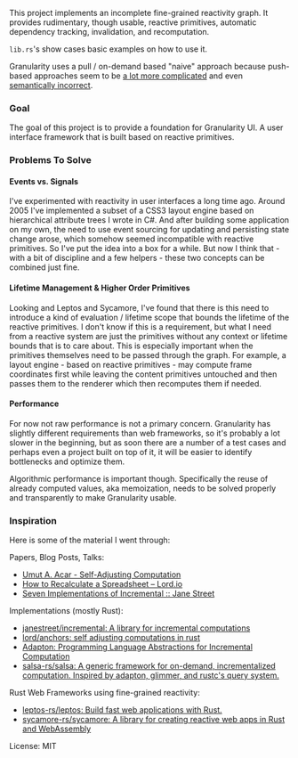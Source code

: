 This project implements an incomplete fine-grained reactivity graph. It provides rudimentary, though usable, reactive primitives, automatic dependency tracking, invalidation, and recomputation. 

`lib.rs`'s show cases basic examples on how to use it.

Granularity uses a pull / on-demand based "naive" approach because push-based approaches seem to be [a lot more complicated](https://www.janestreet.com/tech-talks/seven-implementations-of-incremental/) and even [semantically incorrect](https://github.com/salsa-rs/salsa/issues/41#issuecomment-589412839).

### Goal

The goal of this project is to provide a foundation for Granularity UI. A user interface framework that is built based on reactive primitives.

### Problems To Solve

#### Events vs. Signals

I've experimented with reactivity in user interfaces a long time ago. Around 2005 I've implemented a subset of a CSS3 layout engine based on hierarchical attribute trees I wrote in C#. And after building some application on my own, the need to use event sourcing for updating and persisting state change arose, which somehow seemed incompatible with reactive primitives. So I've put the idea into a box for a while. But now I think that - with a bit of discipline and a few helpers - these two concepts can be combined just fine.

#### Lifetime Management & Higher Order Primitives

Looking and Leptos and Sycamore, I've found that there is this need to introduce a kind of evaluation / lifetime scope that bounds the lifetime of the reactive primitives. I don't know if this is a requirement, but what I need from a reactive system are just the primitives without any context or lifetime bounds that is to care about. This is especially important when the primitives themselves need to be passed through the graph. For example, a layout engine - based on reactive primitives - may compute frame coordinates first while leaving the content primitives untouched and then passes them to the renderer which then recomputes them if needed.

#### Performance

For now not raw performance is not a primary concern. Granularity has slightly different requirements than web frameworks, so it's probably a lot slower in the beginning, but as soon there are a number of a test cases and perhaps even a project built on top of it, it will be easier to identify bottlenecks and optimize them.

Algorithmic performance is important though. Specifically the reuse of already computed values, aka memoization, needs to be solved properly and transparently to make Granularity usable.

### Inspiration

Here is some of the material I went through:

Papers, Blog Posts, Talks:

- [Umut A. Acar - Self-Adjusting Computation](https://www.umut-acar.org/self-adjusting-computation)
- [How to Recalculate a Spreadsheet – Lord.io](https://lord.io/spreadsheets/)
- [Seven Implementations of Incremental :: Jane Street](https://www.janestreet.com/tech-talks/seven-implementations-of-incremental/)

Implementations (mostly Rust):

- [janestreet/incremental: A library for incremental computations](https://github.com/janestreet/incremental)
- [lord/anchors: self adjusting computations in rust](https://github.com/lord/anchors)
- [Adapton: Programming Language Abstractions for Incremental Computation](http://adapton.org/)
- [salsa-rs/salsa: A generic framework for on-demand, incrementalized computation. Inspired by adapton, glimmer, and rustc's query system.](https://github.com/salsa-rs/salsa)

Rust Web Frameworks using fine-grained reactivity:

- [leptos-rs/leptos: Build fast web applications with Rust.](https://github.com/leptos-rs/leptos)
- [sycamore-rs/sycamore: A library for creating reactive web apps in Rust and WebAssembly](https://github.com/sycamore-rs/sycamore)

License: MIT
